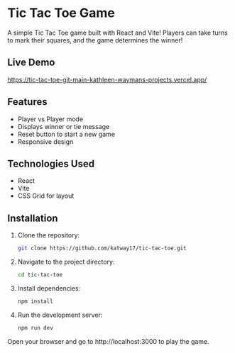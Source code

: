 # Tic Tac Toe Game

A simple Tic Tac Toe game built with React and Vite! Players can take turns to mark their squares, and the game determines the winner!

## Live Demo  
https://tic-tac-toe-git-main-kathleen-waymans-projects.vercel.app/

## Features
- Player vs Player mode
- Displays winner or tie message
- Reset button to start a new game
- Responsive design

## Technologies Used
- React
- Vite
- CSS Grid for layout

## Installation
1. Clone the repository:
   ```bash
   git clone https://github.com/katway17/tic-tac-toe.git

2. Navigate to the project directory:
   ```bash
   cd tic-tac-toe

3. Install dependencies:
   ```bash
   npm install

4. Run the development server:
   ```bash
   npm run dev

Open your browser and go to http://localhost:3000 to play the game.
 
